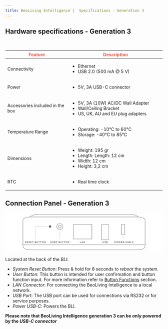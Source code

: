 ```yaml
---
title: BeoLiving Intelligence |  Specifications - Generation 3
---
```

<h2> <span class="float-right">
<a href="https://github.com/khimo/khimo.github.io/files/6421251/Beoliving_Intelligence_specs.pdf" title="Download"><i class="fa fa-arrow-circle-down  fa-2x"></i></a>
</span>  Hardware specifications - Generation 3 </h2>

<br/>

<table class="table">
  <thead>
    <tr style="color: #eb5946">
      <th scope="col" style="width: 40%">Feature</th>
      <th scope="col" >Description</th>
    </tr>
  </thead>
  <tbody>
    <tr>
      <td>Connectivity</td>
      <td>
        <ul>
          <li>Ethernet </li>
          <li>USB 2.0 (500 mA @ 5 V)</li>
        </ul>
      </td>
    </tr>
    <tr>
      <td>Power</td>
      <td>
        <ul>
          <li>5V, 3A USB-C connector</li>
        </ul>
      </td>
    </tr>
    <tr>
      <td>Accessories included in the box</td>
      <td>
        <ul>
          <li>5V, 3A (10W) AC/DC Wall Adapter</li>
          <li>Wall/Ceiling Bracket</li>
          <li>US, UK, AU and EU plug adapters</li>
        </ul>
      </td>
    </tr>
    <tr>
      <td>Temperature Range</td>
      <td>
        <ul>
          <li>Operating: -10°C to 60°C</li>
          <li>Storage: -40°C to 85°C</li>
        </ul>
      </td>
    </tr>
    <tr>
      <td>Dimensions</td>
      <td>
        <ul>
        <li> Weight: 195 gr </li>
        <li>Length: Length: 12 cm </li>
        <li>Width: 12 cm </li>
        <li>Height: 3,2 cm </li>
        </ul>
      </td>
    </tr>
    <tr>
      <td>RTC</td>
      <td>
        <ul>
        <li>Real time clock</li>
        </ul>
      </td>
    </tr>
  </tbody>
</table>




## Connection Panel - Generation 3

<img src="pictures/bli-advanced-user-guide/hardware-description.png" class="img-fluid" alt="Ports"/>

Located at the back of the _BLI_:

+ *System Reset Button*: Press & hold for 8 seconds to *reboot* the system.
+ *User Button*: This button is intended for user confirmation and button function input. For more information refer to [Button Functions](_bli_advanced_user_guide/05-user_button.md) section. 
+ *LAN Connector*: For connecting the BeoLiving Intelligence to a local network. 
+ *USB Port*: The USB port can be used for connections via RS232 or for service purposes.
+ *Power USB-C*: Powers the BLI.


**Please note that BeoLiving Intelligence generation 3 can be only powered by the *USB-C connector***
